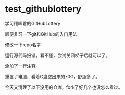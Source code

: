 # test_githublottery
学习稚晖君的GitHubLottery

顺便复习一下git和GitHub的入门用法

修改一下repo名字

运行源代码报错，看不懂，尝试关闭梯子后就可以了。

添加了一行注释。

重置了电脑，看着C盘空出来的70G，舒服多了。

今天又清理了以下没用的仓库，fork了好几个也没怎么看过。
